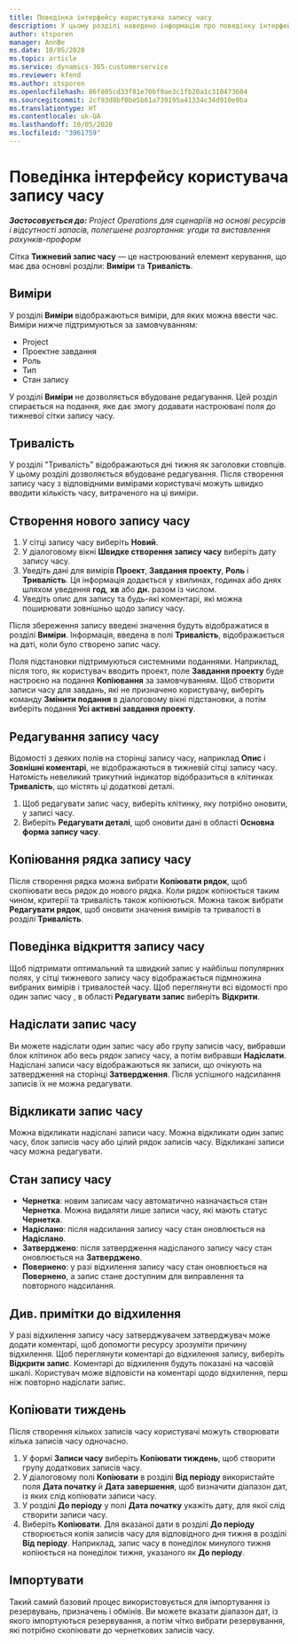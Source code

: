 ```yaml
---
title: Поведінка інтерфейсу користувача запису часу
description: У цьому розділі наведено інформацію про поведінку інтерфейсу користувача для запису часу.
author: stsporen
manager: AnnBe
ms.date: 10/05/2020
ms.topic: article
ms.service: dynamics-365-customerservice
ms.reviewer: kfend
ms.author: stsporen
ms.openlocfilehash: 86f805cd33f81e70bf9ae3c1fb20a1c310473604
ms.sourcegitcommit: 2cf93d8bf0be5b61a739195a41334c34d910e9ba
ms.translationtype: HT
ms.contentlocale: uk-UA
ms.lasthandoff: 10/05/2020
ms.locfileid: "3961759"
---
```

# <a name="time-entry-ui-behavior"></a>Поведінка інтерфейсу користувача запису часу

_**Застосовується до:** Project Operations для сценаріїв на основі ресурсів і відсутності запасів, полегшене розгортання: угоди та виставлення рахунків-проформ_


Сітка **Тижневий запис часу** — це настроюваний елемент керування, що має два основні розділи: **Виміри** та **Тривалість**.

## <a name="dimensions"></a>Виміри
У розділі **Виміри** відображаються виміри, для яких можна ввести час. Виміри нижче підтримуються за замовчуванням:

  - Project
  - Проектне завдання
  - Роль
  - Тип
  - Стан запису

У розділі **Виміри** не дозволяється вбудоване редагування. Цей розділ спирається на подання, яке дає змогу додавати настроювані поля до тижневої сітки запису часу.

## <a name="duration"></a>Тривалість
У розділі "Тривалість" відображаються дні тижня як заголовки стовпців. У цьому розділі дозволяється вбудоване редагування. Після створення запису часу з відповідними вимірами користувачі можуть швидко вводити кількість часу, витраченого на ці виміри.

## <a name="create-a-new-time-entry"></a>Створення нового запису часу

1. У сітці запису часу виберіть **Новий**. 
2. У діалоговому вікні **Швидке створення запису часу** виберіть дату запису часу.
3. Уведіть дані для вимірів **Проект**, **Завдання проекту**, **Роль** і **Тривалість**. Ця інформація додається у хвилинах, годинах або днях шляхом уведення **год**, **хв** або **дн.** разом із числом. 
4. Уведіть опис для запису та будь-які коментарі, які можна поширювати зовнішньо щодо запису часу. 

Після збереження запису введені значення будуть відображатися в розділі **Виміри**. Інформація, введена в полі **Тривалість**, відображається на даті, коли було створено запис часу.

Поля підстановки підтримуються системними поданнями. Наприклад, після того, як користувач вводить проект, поле **Завдання проекту** буде настроєно на подання **Копіювання** за замовчуванням. Щоб створити записи часу для завдань, які не призначено користувачу, виберіть команду **Змінити подання** в діалоговому вікні підстановки, а потім виберіть подання **Усі активні завдання проекту**.

## <a name="edit-a-time-entry"></a>Редагування запису часу 
Відомості з деяких полів на сторінці запису часу, наприклад **Опис** і **Зовнішні коментарі**, не відображаються в тижневій сітці запису часу. Натомість невеликий трикутний індикатор відобразиться в клітинках **Тривалість**, що містять ці додаткові деталі. 

1. Щоб редагувати запис часу, виберіть клітинку, яку потрібно оновити, у записі часу.
2. Виберіть **Редагувати деталі**, щоб оновити дані в області **Основна форма запису часу**. 

## <a name="copy-a-time-entry-row"></a>Копіювання рядка запису часу
Після створення рядка можна вибрати **Копіювати рядок**, щоб скопіювати весь рядок до нового рядка. Коли рядок копіюється таким чином, критерії та тривалість також копіюються. Можна також вибрати **Редагувати рядок**, щоб оновити значення вимірів та тривалості в розділі **Тривалість**.

## <a name="open-a-time-entry-behavior"></a>Поведінка відкриття запису часу
Щоб підтримати оптимальний та швидкий запис у найбільш популярних полях, у сітці тижневого запису часу відображається підмножина вибраних вимірів і тривалостей часу. Щоб переглянути всі відомості про один запис часу , в області **Редагувати запис** виберіть **Відкрити**.

## <a name="submit-a-time-entry"></a>Надіслати запис часу
Ви можете надіслати один запис часу або групу записів часу, вибравши блок клітинок або весь рядок запису часу, а потім вибравши **Надіслати**. Надіслані записи часу відображаються як записи, що очікують на затвердження на сторінці **Затвердження**. Після успішного надсилання записів їх не можна редагувати.

## <a name="recall-a-time-entry"></a>Відкликати запис часу
Можна відкликати надіслані записи часу. Можна відкликати один запис часу, блок записів часу або цілий рядок записів часу. Відкликані записи часу можна редагувати.

## <a name="time-entry-status"></a>Стан запису часу

- **Чернетка**: новим записам часу автоматично назначається стан **Чернетка**. Можна видаляти лише записи часу, які мають статус **Чернетка**.
- **Надіслано**: після надсилання запису часу стан оновлюється на **Надіслано**. 
- **Затверджено**: після затвердження надісланого запису часу стан оновлюється на **Затверджено**. 
- **Повернено**: у разі відхилення запису часу стан оновлюється на **Повернено**, а запис стане доступним для виправлення та повторного надсилання. 

## <a name="view-rejection-comments"></a>Див. примітки до відхилення
У разі відхилення запису часу затверджувачем затверджувач може додати коментарі, щоб допомогти ресурсу зрозуміти причину відхилення. Щоб переглянути коментарі до відхилення запису, виберіть **Відкрити запис**. Коментарі до відхилення будуть показані на часовій шкалі. Користувач може відповісти на коментарі щодо відхилення, перш ніж повторно надіслати запис.

## <a name="copy-week"></a>Копіювати тиждень
Після створення кількох записів часу користувачі можуть створювати кілька записів часу одночасно.

1. У формі **Записи часу** виберіть **Копіювати тиждень**, щоб створити групу додаткових записів часу. 
2. У діалоговому полі **Копіювати** в розділі **Від періоду** використайте поля **Дата початку** й **Дата завершення**, щоб визначити діапазон дат, із яких слід копіювати записи часу. 
3. У розділі **До періоду** у полі **Дата початку** укажіть дату, для якої слід створити записи часу. 
4. Виберіть **Копіювати**. Для вказаної дати в розділі **До періоду** створюється копія записів часу для відповідного дня тижня в розділі **Від періоду**. Наприклад, запис часу в понеділок минулого тижня копіюється на понеділок тижня, указаного як **До періоду**.

## <a name="import"></a>Імпортувати
Такий самий базовий процес використовується для імпортування із резервувань, призначень і обмінів. Ви можете вказати діапазон дат, із якого імпортуються резервування, а потім чітко вибрати резервування, які потрібно скопіювати до чернеткових записів часу. 
